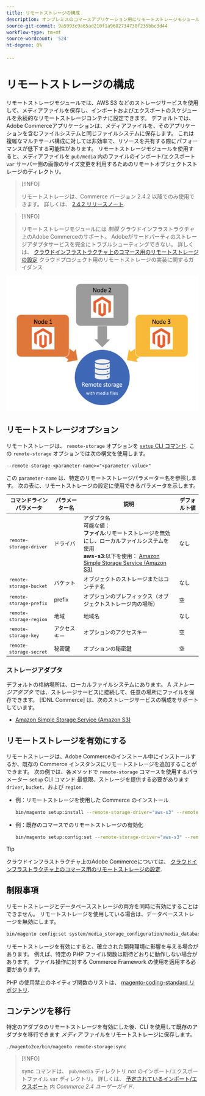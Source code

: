 ```yaml
---
title: リモートストレージの構成
description: オンプレミスのコマースアプリケーション用にリモートストレージモジュールを構成する方法を説明します。
source-git-commit: 9a5993c9a65ad210f1a9682734730f235bbc3d44
workflow-type: tm+mt
source-wordcount: '524'
ht-degree: 0%

---
```


# リモートストレージの構成

リモートストレージモジュールでは、AWS S3 などのストレージサービスを使用して、メディアファイルを保存し、インポートおよびエクスポートのスケジュールを永続的なリモートストレージコンテナに設定できます。 デフォルトでは、Adobe Commerceアプリケーションは、メディアファイルを、そのアプリケーションを含むファイルシステムと同じファイルシステムに保存します。 これは複雑なマルチサーバ構成に対しては非効率で、リソースを共有する際にパフォーマンスが低下する可能性があります。 リモートストレージモジュールを使用すると、メディアファイルを `pub/media` 内のファイルのインポート/エクスポート `var` サーバー側の画像のサイズ変更を利用するためのリモートオブジェクトストレージのディレクトリ。

>[!INFO]
>
>リモートストレージは、Commerce バージョン 2.4.2 以降でのみ使用できます。 詳しくは、 [2.4.2 リリースノート](https://devdocs.magento.com/guides/v2.4/release-notes/open-source-2-4-2.html).

>[!INFO]
>
>リモートストレージモジュールには _制限_ クラウドインフラストラクチャ上のAdobe Commerceのサポート。 Adobeがサードパーティのストレージアダプタサービスを完全にトラブルシューティングできない。 詳しくは、 [クラウドインフラストラクチャ上のコマース用のリモートストレージの設定](cloud-support.md) クラウドプロジェクト用のリモートストレージの実装に関するガイダンス

![スキーマ画像](../../assets/configuration/remote-storage-schema.png)

## リモートストレージオプション

リモートストレージは、 `remote-storage` オプションを [`setup` CLI コマンド](../../installation/tutorials/deployment.md). この `remote-storage` オプションでは次の構文を使用します。

```text
--remote-storage-<parameter-name>="<parameter-value>"
```

この `parameter-name` は、特定のリモートストレージパラメーター名を参照します。 次の表に、リモートストレージの設定に使用できるパラメータを示します。

| コマンドラインパラメータ | パラメーター名 | 説明 | デフォルト値 |
|--- |--- |--- |--- |
| `remote-storage-driver` | ドライバ | アダプタ名<br>可能な値：<br>**ファイル**:リモートストレージを無効にし、ローカルファイルシステムを使用&#x200B;<br>**aws-s3**:以下を使用： [Amazon Simple Storage Service (Amazon S3)](remote-storage-aws-s3.md) | なし |
| `remote-storage-bucket` | バケット | オブジェクトのストレージまたはコンテナ名 | なし |
| `remote-storage-prefix` | prefix | オプションのプレフィックス（オブジェクトストレージ内の場所） | 空 |
| `remote-storage-region` | 地域 | 地域名 | なし |
| `remote-storage-key` | アクセスキー | オプションのアクセスキー | 空 |
| `remote-storage-secret` | 秘密鍵 | オプションの秘密鍵 | 空 |

### ストレージアダプタ

デフォルトの格納場所は、ローカルファイルシステムにあります。 A _ストレージアダプタ_ では、ストレージサービスに接続して、任意の場所にファイルを保存できます。 [!DNL Commerce] は、次のストレージサービスの構成をサポートしています。

- [Amazon Simple Storage Service (Amazon S3)](remote-storage-aws-s3.md)

## リモートストレージを有効にする

リモートストレージは、Adobe Commerceのインストール中にインストールするか、既存の Commerce インスタンスにリモートストレージを追加することができます。 次の例では、各メソッドで `remote-storage` コマースを使用するパラメーター `setup` CLI コマンド 最低限、ストレージを提供する必要があります `driver`, `bucket`、および `region`.

- 例：リモートストレージを使用した Commerce のインストール

   ```bash
   bin/magento setup:install --remote-storage-driver="aws-s3" --remote-storage-bucket="myBucket" --remote-storage-region="us-east-1"
   ```

- 例：既存のコマースでのリモートストレージの有効化

   ```bash
   bin/magento setup:config:set --remote-storage-driver="aws-s3" --remote-storage-bucket="myBucket" --remote-storage-region="us-east-1"
   ```

>[!TIP]
>
>クラウドインフラストラクチャ上のAdobe Commerceについては、 [クラウドインフラストラクチャ上のコマース用のリモートストレージの設定](cloud-support.md).

## 制限事項

リモートストレージとデータベースストレージの両方を同時に有効にすることはできません。 リモートストレージを使用している場合は、データベースストレージを無効にします。

```bash
bin/magento config:set system/media_storage_configuration/media_database 0
```

リモートストレージを有効にすると、確立された開発環境に影響を与える場合があります。 例えば、特定の PHP ファイル関数は期待どおりに動作しない場合があります。 ファイル操作に対する Commerce Framework の使用を適用する必要があります。

PHP の使用禁止のネイティブ関数のリストは、 [magento-coding-standard リポジトリ][code-standard].

## コンテンツを移行

特定のアダプタのリモートストレージを有効にした後、CLI を使用して既存のアダプタを移行できます _メディア_ ファイルをリモートストレージに保存します。

```bash
./magento2ce/bin/magento remote-storage:sync
```

>[!INFO]
>
>sync コマンドは、 `pub/media` ディレクトリ _not_ のインポート/エクスポートファイル `var` ディレクトリ。 詳しくは、 [予定されているインポート/エクスポート][import-export] 内 _Commerce 2.4 ユーザーガイド_.

<!-- link definitions -->

[import-export]: https://docs.magento.com/user-guide/system/data-scheduled-import-export.html
[code-standard]: https://github.com/magento/magento-coding-standard/blob/develop/Magento2/Sniffs/Functions/DiscouragedFunctionSniff.php
